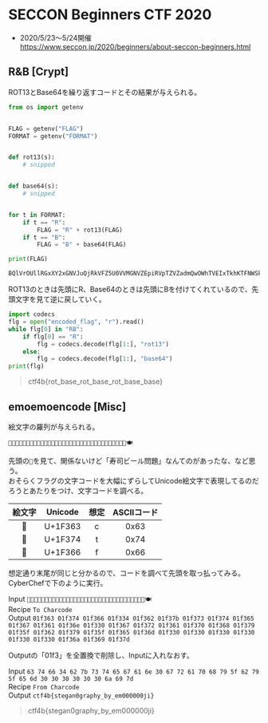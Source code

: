 # SECCON Beginners CTF 2020
- 2020/5/23～5/24開催  
https://www.seccon.jp/2020/beginners/about-seccon-beginners.html

## R&B [Crypt]
ROT13とBase64を繰り返すコードとその結果が与えられる。
```Python:problem.py
from os import getenv


FLAG = getenv("FLAG")
FORMAT = getenv("FORMAT")


def rot13(s):
    # snipped


def base64(s):
    # snipped


for t in FORMAT:
    if t == "R":
        FLAG = "R" + rot13(FLAG)
    if t == "B":
        FLAG = "B" + base64(FLAG)

print(FLAG)
```
```
BQlVrOUllRGxXY2xGNVJuQjRkVFZ5U0VVMGNVZEpiRVpTZVZadmQwOWhTVEIxTkhKTFNWSkdWRUZIUlRGWFUwRklUVlpJTVhGc1NFaDFaVVY1Ukd0Rk1qbDFSM3BuVjFwNGVXVkdWWEZYU0RCTldFZ3dRVmR5VVZOTGNGSjFTMjR6VjBWSE1rMVRXak5KV1hCTGVYZEplR3BzY0VsamJFaGhlV0pGUjFOUFNEQk5Wa1pIVFZaYVVqRm9TbUZqWVhKU2NVaElNM0ZTY25kSU1VWlJUMkZJVWsxV1NESjFhVnBVY0d0R1NIVXhUVEJ4TmsweFYyeEdNVUUxUlRCNVIwa3djVmRNYlVGclJUQXhURVZIVGpWR1ZVOVpja2x4UVZwVVFURkZVblZYYmxOaWFrRktTVlJJWVhsTFJFbFhRVUY0UlZkSk1YRlRiMGcwTlE9PQ==
```
ROT13のときは先頭にR、Base64のときは先頭にBを付けてくれているので、先頭文字を見て逆に戻していく。

```Python
import codecs
flg = open("encoded_flag", "r").read()
while flg[0] in "RB": 
	if flg[0] == "R":
		flg = codecs.decode(flg[1:], "rot13")
	else:
		flg = codecs.decode(flg[1:], "base64")
print(flg)
```
> ctf4b{rot_base_rot_base_rot_base_base}

## emoemoencode [Misc]
絵文字の羅列が与えられる。
```
🍣🍴🍦🌴🍢🍻🍳🍴🍥🍧🍡🍮🌰🍧🍲🍡🍰🍨🍹🍟🍢🍹🍟🍥🍭🌰🌰🌰🌰🌰🌰🍪🍩🍽
```
先頭の```🍣```を見て、関係ないけど「寿司ビール問題」なんてのがあったな、など思う。  
おそらくフラグの文字コードを大幅にずらしてUnicode絵文字で表現してるのだろうとあたりをつけ、文字コードを調べる。

|  絵文字  |  Unicode  | 想定 | ASCIIコード |
| :---: | :---: | :---: | :---: | 
|  🍣  |  U+1F363  | c | 0x63 |
|  🍴  |  U+1F374	  | t |0x74 |
|  🍦  |  U+1F366  | f |0x66 |

想定通り末尾が同じと分かるので、コードを調べて先頭を取っ払ってみる。  
CyberChefで下のように実行。

Input ```🍣🍴🍦🌴🍢🍻🍳🍴🍥🍧🍡🍮🌰🍧🍲🍡🍰🍨🍹🍟🍢🍹🍟🍥🍭🌰🌰🌰🌰🌰🌰🍪🍩🍽```  
Recipe ```To Charcode```  
Output ```01f363 01f374 01f366 01f334 01f362 01f37b 01f373 01f374 01f365 01f367 01f361 01f36e 01f330 01f367 01f372 01f361 01f370 01f368 01f379 01f35f 01f362 01f379 01f35f 01f365 01f36d 01f330 01f330 01f330 01f330 01f330 01f330 01f36a 01f369 01f37d```

Outputの「01f3」を全置換で削除し、Inputに入れなおす。

Input ```63 74 66 34 62 7b 73 74 65 67 61 6e 30 67 72 61 70 68 79 5f 62 79 5f 65 6d 30 30 30 30 30 30 6a 69 7d```  
Recipe ```From Charcode```  
Output ```ctf4b{stegan0graphy_by_em000000ji}```

> ctf4b{stegan0graphy_by_em000000ji}
